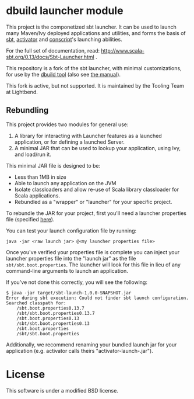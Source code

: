 # dbuild launcher module

This project is the componetized sbt launcher.   It can be used to launch many Maven/Ivy deployed applications
and utilities, and forms the basis of [sbt](https://github.com/sbt/sbt),
[activator](https://github.com/typesafehub/activator) and [conscript](https://github.com/foundweekends/conscript)'s launching
abilities.

For the full set of documentation, read: http://www.scala-sbt.org/0.13/docs/Sbt-Launcher.html
.

This repository is a fork of the sbt launcher, with minimal customizations, for use by the
[dbuild tool](https://github.com/lightbend/dbuild) (also see
[the manual](http://lightbend.github.com/dbuild)).

This fork is active, but not supported. It is maintained by the Tooling Team at Lightbend.

## Rebundling

This project provides two modules for general use:

1. A library for interacting with Launcher features as a launched application, or for defining a launched Server.
2. A minimal JAR that can be used to lookup your application, using Ivy, and load/run it.

This minimal JAR file is designed to be:

* Less than 1MB in size
* Able to launch any application on the JVM
* Isolate classloaders and allow re-use of Scala library classloader for Scala applications.
* Rebundled as a "wrapper" or "launcher" for your specific project.

To rebundle the JAR for your project, first you'll need a launcher properties file (specified [here](http://www.scala-sbt.org/0.13/docs/Launcher-Configuration.html)).

You can test your launch configuration file by running:

```
java -jar <raw launch jar> @<my launcher properties file>
```

Once you've verified your properties file is complete you can inject your launcher properties file into the "launch jar"
as the file `sbt/sbt.boot.properties`.   The launcher will look for this file in lieu of any command-line arguments to
launch an application.


If you've not done this correctly, you will see the following:

```
$ java -jar target/sbt-launch-1.0.0-SNAPSHOT.jar
Error during sbt execution: Could not finder sbt launch configuration.  Searched classpath for:
	/sbt.boot.properties0.13.7
	/sbt/sbt.boot.properties0.13.7
	/sbt.boot.properties0.13
	/sbt/sbt.boot.properties0.13
	/sbt.boot.properties
	/sbt/sbt.boot.properties
```


Additionally, we recommend renaming your bundled launch jar for your application (e.g. activator calls theirs
"activator-launch-<version>.jar").


# License

This software is under a modified BSD license.

